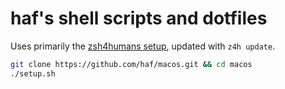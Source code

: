 # haf's shell scripts and dotfiles

Uses primarily the [zsh4humans setup](https://github.com/romkatv/zsh4humans), updated with `z4h update`.

```bash
git clone https://github.com/haf/macos.git && cd macos
./setup.sh
```